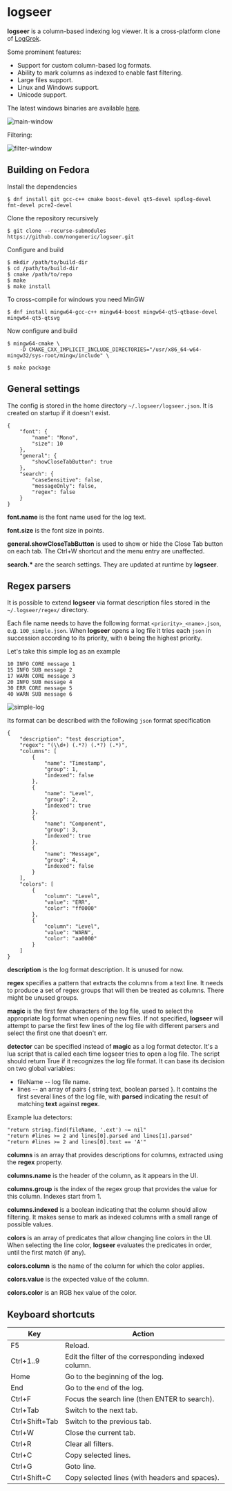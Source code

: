 # logseer

**logseer** is a column-based indexing log viewer. It is a cross-platform clone of [LogGrok](https://github.com/pekabon/LogGrok).

Some prominent features:
* Support for custom column-based log formats.
* Ability to mark columns as indexed to enable fast filtering.
* Large files support.
* Linux and Windows support.
* Unicode support.

The latest windows binaries are available [here](https://github.com/nongeneric/logseer/releases).

![main-window](docs/main-window.png "main window")

Filtering:

![filter-window](docs/filter-window.png "filter window")

## Building on Fedora

Install the dependencies

    $ dnf install git gcc-c++ cmake boost-devel qt5-devel spdlog-devel fmt-devel pcre2-devel

Clone the repository recursively

    $ git clone --recurse-submodules https://github.com/nongeneric/logseer.git

Configure and build

    $ mkdir /path/to/build-dir
    $ cd /path/to/build-dir
    $ cmake /path/to/repo
    $ make
    $ make install

To cross-compile for windows you need MinGW

    $ dnf install mingw64-gcc-c++ mingw64-boost mingw64-qt5-qtbase-devel mingw64-qt5-qtsvg

Now configure and build

    $ mingw64-cmake \
        -D CMAKE_CXX_IMPLICIT_INCLUDE_DIRECTORIES="/usr/x86_64-w64-mingw32/sys-root/mingw/include" \
        .
    $ make package

## General settings

The config is stored in the home directory ``~/.logseer/logseer.json``. It is created on startup if it doesn't exist.

    {
        "font": {
            "name": "Mono",
            "size": 10
        },
        "general": {
            "showCloseTabButton": true
        },
        "search": {
            "caseSensitive": false,
            "messageOnly": false,
            "regex": false
        }
    }

**font.name** is the font name used for the log text.

**font.size** is the font size in points.

**general.showCloseTabButton** is used to show or hide the Close Tab button on each tab. The Ctrl+W shortcut and the menu entry are unaffected.

**search.\*** are the search settings. They are updated at runtime by **logseer**.

## Regex parsers

It is possible to extend **logseer** via format description files stored in the ``~/.logseer/regex/`` directory.

Each file name needs to have the following format ``<priority>_<name>.json``, e.g. ``100_simple.json``. When **logseer** opens a log file it tries each ``json`` in succession according to its priority, with ``0`` being the highest priority.

Let's take this simple log as an example

    10 INFO CORE message 1
    15 INFO SUB message 2
    17 WARN CORE message 3
    20 INFO SUB message 4
    30 ERR CORE message 5
    40 WARN SUB message 6

![simple-log](docs/simple.png "simple-log")

Its format can be described with the following ``json`` format specification

    {
        "description": "test description",
        "regex": "(\\d+) (.*?) (.*?) (.*)",
        "columns": [
            {
                "name": "Timestamp",
                "group": 1,
                "indexed": false
            },
            {
                "name": "Level",
                "group": 2,
                "indexed": true
            },
            {
                "name": "Component",
                "group": 3,
                "indexed": true
            },
            {
                "name": "Message",
                "group": 4,
                "indexed": false
            }
        ],
        "colors": [
            {
                "column": "Level",
                "value": "ERR",
                "color": "ff0000"
            },
            {
                "column": "Level",
                "value": "WARN",
                "color": "aa0000"
            }
        ]
    }

**description** is the log format description. It is unused for now.

**regex** specifies a pattern that extracts the columns from a text line. It needs to produce a set of regex groups that will then be treated as columns. There might be unused groups.

**magic** is the first few characters of the log file, used to select the appropriate log format when opening new files. If not specified, **logseer** will attempt to parse the first few lines of the log file with different parsers and select the first one that doesn't err.

**detector** can be specified instead of **magic** as a log format detector. It's a lua script that is called each time logseer tries to open a log file. The script should return True if it recognizes the log file format. It can base its decision on two global variables:
* fileName -- log file name.
* lines -- an array of pairs { string text, boolean parsed }. It contains the first several lines of the log file, with **parsed** indicating the result of matching **text** against **regex**.

Example lua detectors:

    "return string.find(fileName, '.ext') ~= nil"
    "return #lines >= 2 and lines[0].parsed and lines[1].parsed"
    "return #lines >= 2 and lines[0].text == 'A'"

**columns** is an array that provides descriptions for columns, extracted using the **regex** property.

**columns.name** is the header of the column, as it appears in the UI.

**columns.group** is the index of the regex group that provides the value for this column. Indexes start from 1.

**columns.indexed** is a boolean indicating that the column should allow filtering. It makes sense to mark as indexed columns with a small range of possible values.

**colors** is an array of predicates that allow changing line colors in the UI. When selecting the line color, **logseer** evaluates the predicates in order, until the first match (if any).

**colors.column** is the name of the column for which the color applies.

**colors.value** is the expected value of the column.

**colors.color** is an RGB hex value of the color.

## Keyboard shortcuts

Key | Action
--- | ---
F5 | Reload.
Ctrl+1..9 | Edit the filter of the corresponding indexed column.
Home | Go to the beginning of the log.
End | Go to the end of the log.
Ctrl+F | Focus the search line (then ENTER to search).
Ctrl+Tab | Switch to the next tab.
Ctrl+Shift+Tab | Switch to the previous tab.
Ctrl+W | Close the current tab.
Ctrl+R | Clear all filters.
Ctrl+C | Copy selected lines.
Ctrl+G | Goto line.
Ctrl+Shift+C | Copy selected lines (with headers and spaces).
